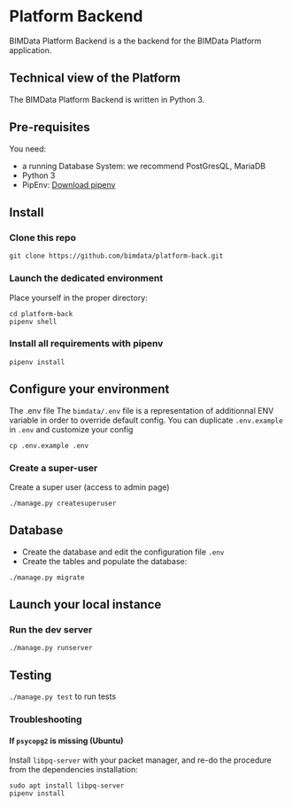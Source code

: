 Platform Backend
=================

BIMData Platform Backend is a the backend for the BIMData Platform application.


Technical view of the Platform
-------------------------------

The BIMData Platform Backend is written in Python 3.

Pre-requisites
---------------

You need:
 * a running Database System: we recommend PostGresQL, MariaDB
 * Python 3
 * PipEnv: [Download pipenv](https://pipenv.readthedocs.io/en/latest/install/#installing-pipenv)

## Install

### Clone this repo
```
git clone https://github.com/bimdata/platform-back.git
```
### Launch the dedicated environment

 Place yourself in the proper directory: 
```
cd platform-back
pipenv shell
```
### Install all requirements with pipenv
```
pipenv install
```
##  Configure your environment
The .env file
The `bimdata/.env` file is a representation of additionnal ENV variable in order to override default config.
You can duplicate `.env.example` in `.env` and customize your config
```
cp .env.example .env
```
### Create a super-user

Create a super user (access to admin page)
```
./manage.py createsuperuser
```

## Database
* Create the database and edit the configuration file `.env`
* Create the tables and populate the database:

```
./manage.py migrate
```

## Launch your local instance

### Run the dev server
```
./manage.py runserver
```

## Testing

`./manage.py test` to run tests

### Troubleshooting

#### If `psycopg2` is missing (Ubuntu)

Install `libpq-server` with your packet manager, and re-do the procedure from the dependencies installation:

``` 
sudo apt install libpq-server
pipenv install
```

